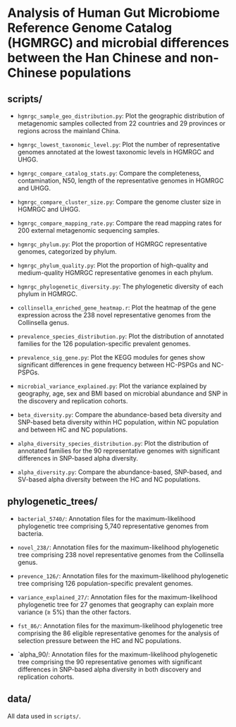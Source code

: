 # Analysis of Human Gut Microbiome Reference Genome Catalog (HGMRGC) and microbial differences between the Han Chinese and non-Chinese populations

## scripts/
* `hgmrgc_sample_geo_distribution.py`: Plot the geographic distribution of metagenomic samples collected from 22 countries and 29 provinces or regions across the mainland China.

* `hgmrgc_lowest_taxonomic_level.py`: Plot the number of representative genomes annotated at the lowest taxonomic levels in HGMRGC and UHGG. 

* `hgmrgc_compare_catalog_stats.py`: Compare the completeness, contamination, N50, length of the representative genomes in HGMRGC and UHGG.

* `hgmrgc_compare_cluster_size.py`: Compare the genome cluster size in HGMRGC and UHGG.

* `hgmrgc_compare_mapping_rate.py`: Compare the read mapping rates for 200 external metagenomic sequencing samples.

* `hgmrgc_phylum.py`: Plot the proportion of HGMRGC representative genomes, categorized by phylum.

* `hgmrgc_phylum_quality.py`: Plot the proportion of high-quality and medium-quality HGMRGC representative genomes in each phylum.

* `hgmrgc_phylogenetic_diversity.py`: The phylogenetic diversity of each phylum in HGMRGC.

* `collinsella_enriched_gene_heatmap.r`: Plot the heatmap of the gene expression across the 238 novel representative genomes from the Collinsella genus. 

* `prevalence_species_distribution.py`: Plot the distribution of annotated families for the 126 population-specific prevalent genomes. 

* `prevalence_sig_gene.py`: Plot the KEGG modules for genes show significant differences in gene frequency between HC-PSPGs and NC-PSPGs. 

* `microbial_variance_explained.py`: Plot the variance explained by geography, age, sex and BMI based on microbial abundance and SNP in the discovery and replication cohorts.

* `beta_diversity.py`: Compare the abundance-based beta diversity and SNP-based beta diversity within HC population, within NC population and between HC and NC populations. 

* `alpha_diversity_species_distribution.py`: Plot the distribution of annotated families for the 90 representative genomes with significant differences in SNP-based alpha diversity.

* `alpha_diversity.py`: Compare the abundance-based, SNP-based, and SV-based alpha diversity between the HC and NC populations.



## phylogenetic_trees/
* `bacterial_5740/`: Annotation files for the maximum-likelihood phylogenetic tree comprising 5,740 representative genomes from bacteria.

* `novel_238/`: Annotation files for the maximum-likelihood phylogenetic tree comprising 238 novel representative genomes from the Collinsella genus.

* `prevence_126/`: Annotation files for the maximum-likelihood phylogenetic tree comprising 126 population-specific prevalent genomes.

* `variance_explained_27/`: Annotation files for the maximum-likelihood phylogenetic tree for 27 genomes that geography can explain more variance (≥ 5%) than the other factors.

* `fst_86/`: Annotation files for the maximum-likelihood phylogenetic tree comprising the 86 eligible representative genomes for the analysis of selection pressure between the HC and NC populations. 

* `alpha_90/: Annotation files for the maximum-likelihood phylogenetic tree comprising the 90 representative genomes with significant differences in SNP-based alpha diversity in both discovery and replication cohorts. 

## data/
All data used in `scripts/`.



